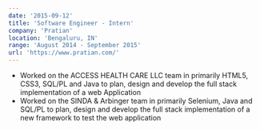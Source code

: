 ```yaml
---
date: '2015-09-12'
title: 'Software Engineer - Intern'
company: 'Pratian'
location: 'Bengaluru, IN'
range: 'August 2014 - September 2015'
url: 'https://www.pratian.com/'
---
```


- Worked on the ACCESS HEALTH CARE LLC team in primarily HTML5, CSS3, SQL/PL and Java to plan, design and develop the full stack implementation of a web Application
- Worked on the SINDA & Arbinger team in primarily Selenium, Java and SQL/PL to plan, design and develop the full stack implementation of a new framework to test the web application
